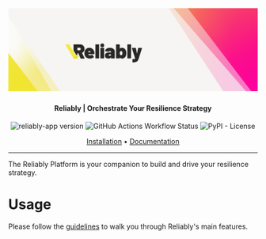 <h2 align="center">
  <br>
  <p align="center"><img src="https://raw.githubusercontent.com/rebound-how/rebound/refs/heads/main/reliably/cli/public/logo.png"></p>
</h2>

<h4 align="center">Reliably | Orchestrate Your Resilience Strategy</h4>

<p align="center">
   <img alt="reliably-app version" src="https://img.shields.io/pypi/v/reliably-app">
   <img alt="GitHub Actions Workflow Status" src="https://img.shields.io/github/actions/workflow/status/rebound-how/rebound/build-reliably-app.yaml">
   <img alt="PyPI - License" src="https://img.shields.io/pypi/l/reliably-app">
</p>

<p align="center">
  <a href="#installation">Installation</a> •
  <a href="https://reliably.com/">Documentation</a>
</p>

---

The Reliably Platform is your companion to build and drive your resilience
strategy.

# Usage

Please follow the [guidelines][] to walk you through Reliably's main features.

[guidelines]: https://reliably.com/guides/first-plan/
